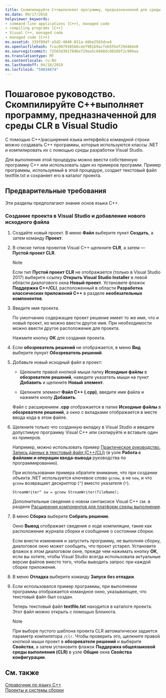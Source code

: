 ```yaml
---
title: Скомпилируйте C++выполняет программу, предназначенной для среды CLR
ms.date: 09/17/2018
helpviewer_keywords:
- command-line applications [C++], managed code
- compiling programs [C++]
- Visual C++, managed code
- managed code [C++]
ms.assetid: 339f89df-a5d2-4040-831a-ddbe25b5dce4
ms.openlocfilehash: fcac0079185b6ceef981b9acfeb555ef29d464e0
ms.sourcegitcommit: 72583d30170d6ef29ea5c6848dc00169f2c909aa
ms.translationtype: MT
ms.contentlocale: ru-RU
ms.lasthandoff: 04/18/2019
ms.locfileid: "59034674"
---
```

# <a name="walkthrough-compile-a-ccli-program-that-targets-the-clr-in-visual-studio"></a>Пошаговое руководство. Скомпилируйте C++выполняет программу, предназначенной для среды CLR в Visual Studio

С помощью C++/расширения языка интерфейса командной строки можно создавать C++ программы, которые используются классы .NET и компилировать их с помощью среды разработки Visual Studio.

Для выполнения этой процедуры можно ввести собственную программу C++ или использовать один из примеров программ. Пример программы, используемый в этой процедуре, создает текстовый файл textfile.txt и сохраняет его в каталог проекта.

## <a name="prerequisites"></a>Предварительные требования

Эти разделы предполагают знание основ языка C++.

### <a name="to-create-a-new-project-in-visual-studio-and-add-a-new-source-file"></a>Создание проекта в Visual Studio и добавление нового исходного файла

1. Создайте новый проект. В меню **Файл** выберите пункт **Создать**, а затем команду **Проект**.

1. В списке типов проектов Visual C++ щелкните **CLR**, а затем — **Пустой проект CLR**.

   > [!NOTE]
   > Если тип **Пустой проект CLR** не отображается (только в Visual Studio 2017) выберите ссылку **Открыть Visual Studio Installer** в левой области диалогового окна **Новый проект**. Установите флажок **Поддержка C++/CLI**, расположенный в области **Разработка классических приложений C++** в разделе **необязательных компонентов**.<br/>

1. Введите имя проекта.

   По умолчанию содержащее проект решение имеет то же имя, что и новый проект, но можно ввести другое имя. При необходимости можно ввести другое расположение для проекта.

   Нажмите кнопку **ОК** для создания проекта.

1. Если **обозреватель решений** не отображается, в меню **Вид** выберите пунукт **Обозреватель решений**.

1. Добавьте новый исходный файл в проект:

   - Щелкните правой кнопкой мыши папку **Исходные файлы** в **обозревателе решений**, наведите указатель мыши на пункт **Добавить** и щелкните **Новый элемент**.

   - Щелкните элемент **Файл C++ (.cpp)**, введите имя файла и нажмите кнопу **Добавить**.

   Файл с расширением **.cpp** отображается в папке **Исходные файлы** в **обозревателе решений**, а окно с вкладками отображается в месте ввода кода в этом файле.

1. Щелкните только что созданную вкладку в Visual Studio и введите допустимую программу Visual C++ или скопируйте и вставьте один из примеров.

   Например, можно использовать пример [Практическое руководство. Запись данных в текстовый файл (C++/CLI)](how-to-write-a-text-file-cpp-cli.md) (в узле **Работа с файлами и операции ввода-вывода** руководства по программированию).

   При использовании примера обратите внимание, что при создании объекта .NET используется ключевое слово `gcnew`, а не `new`, и что `gcnew` возвращает дескриптор (`^`) вместо указателя (`*`).

   `StreamWriter^ sw = gcnew StreamWriter(fileName);`

   Дополнительные сведения о новом синтаксисе Visual C++ см. в разделе [Расширения компонентов для платформ среды выполнения](../extensions/component-extensions-for-runtime-platforms.md).

1. В меню **Сборка** выберите **Собрать решение**.

   Окно **Вывод** отображает сведения о ходе компиляции, такие как расположение журнала сборки и сообщение о состоянии сборки.

   Если внести изменения и запустить программу, не выполняя сборку, диалоговое окно может сообщить, что проект устарел. Установите флажок в этом диалоговом окне, прежде чем нажимать кнопку **ОК**, если вы хотите, чтобы Visual Studio всегда использовала актуальные версии файлов вместо того, чтобы выводить запрос при каждой сборке приложения.

1. В меню **Отладка** выберите команду **Запуск без отладки**.

1. Если использовался пример программы, при выполнении программы отображается командное окно, указывающее, что текстовый файл был создан.

   Теперь текстовый файл **textfile.txt** находится в каталоге проекта. Этот файл можно открыть с помощью Блокнота.

   > [!NOTE]
   > При выборе пустого шаблона проекта CLR автоматически задается параметр компилятора `/clr`. Чтобы проверить это, щелкните правой кнопкой мыши проект в **обозревателе решений** и выберите **Свойства**, а затем установите флажок **Поддержка общеязыковой среды выполнения (CLR)** в узле  **Общие** окна **Свойства конфигурации**.

## <a name="see-also"></a>См. также

[Справочник по языку C++](../cpp/cpp-language-reference.md)<br/>
[Проекты и системы сборки](../build/projects-and-build-systems-cpp.md)<br/>
